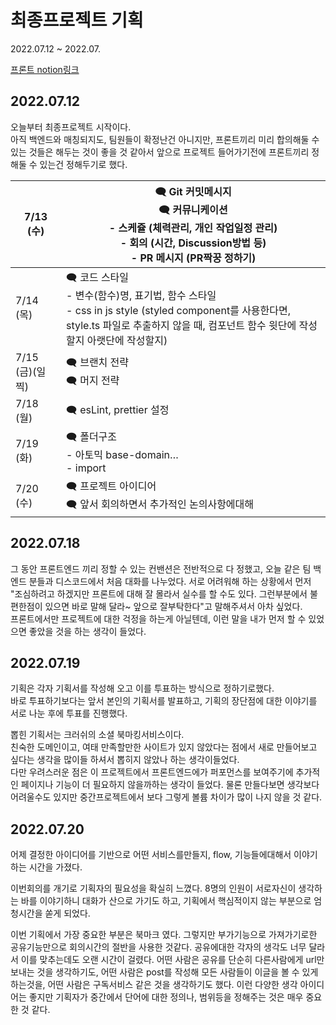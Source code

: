 # 최종프로젝트 기획

2022.07.12 ~ 2022.07.

[프론트 notion링크](https://www.notion.so/prgrms/FE-c1f9c7e444d64ae68f6d796123c08918)


## 2022.07.12
오늘부터 최종프로젝트 시작이다.  
아직 백엔드와 매칭되지도, 팀원들이 확정난건 아니지만, 프론트끼리 미리 합의해둘 수 있는 것들은 해두는 것이 좋을 것 같아서 앞으로 프로젝트 들어가기전에 프론트끼리 정해둘 수 있는건 정해두기로 했다.  

| 7/13 (수) | 🗨️ Git 커밋메시지 <br> 🗨️ 커뮤니케이션 <br> - 스케쥴 (체력관리, 개인 작업일정 관리)<br> - 회의 (시간, Discussion방법 등)<br> - PR 메시지 (PR짝꿍 정하기) |
| --- | --- |
| 7/14 (목) | 🗨️ 코드 스타일 <br> - 변수(함수)명, 표기법, 함수 스타일<br> - css in js style (styled component를 사용한다면, style.ts 파일로 추출하지 않을 때, 컴포넌트 함수 윗단에 작성할지 아랫단에 작성할지)  |
| 7/15 (금)(일찍) | 🗨️ 브랜치 전략<br>🗨️ 머지 전략 |
| 7/18 (월) | 🗨️ esLint, prettier 설정 |
| 7/19 (화) | 🗨️ 폴더구조 <br> - 아토믹 base-domain… <br>- import |
| 7/20 (수) | 🗨️ 프로젝트 아이디어 <br> 🗨️ 앞서 회의하면서 추가적인 논의사항에대해  |

## 2022.07.18
그 동안 프론트엔드 끼리 정할 수 있는 컨밴션은 전반적으로 다 정했고, 오늘 같은 팀 백엔드 분들과 디스코드에서 처음 대화를 나누었다. 서로 어려워해 하는 상황에서 먼저 "조심하려고 하겠지만 프론트에 대해 잘 몰라서 실수를 할 수도 있다. 그런부분에서 불편한점이 있으면 바로 말해 달라~ 앞으로 잘부탁한다"고 말해주셔서 아차 싶었다.  
프론트에서만 프로젝트에 대한 걱정을 하는게 아닐텐데, 이런 말을 내가 먼저 할 수 있었으면 좋았을 것을 하는 생각이 들었다.  

## 2022.07.19
기획은 각자 기획서를 작성해 오고 이를 투표하는 방식으로 정하기로했다.  
바로 투표하기보다는 앞서 본인의 기획서를 발표하고, 기획의 장단점에 대한 이야기를 서로 나눈 후에 투표를 진행했다.  

뽑힌 기획서는 크러쉬의 소셜 북마킹서비스이다.  
친숙한 도메인이고, 여태 만족할만한 사이트가 있지 않았다는 점에서 새로 만들어보고 싶다는 생각을 많이들 하셔서 뽑히지 않았나 하는 생각이들었다.  
다만 우려스러운 점은 이 프로젝트에서 프론트엔드에가 퍼포먼스를 보여주기에 추가적인 페이지나 기능이 더 필요하지 않을까하는 생각이 들었다. 물론 만들다보면 생각보다 어려울수도 있지만 중간프로젝트에서 보다 그렇게 볼륨 차이가 많이 나지 않을 것 같다.  

## 2022.07.20
어제 결정한 아이디어를 기반으로 어떤 서비스를만들지, flow, 기능들에대해서 이야기하는 시간을 가졌다.  

이번회의를 개기로 기획자의 필요성을 확실히 느꼈다. 8명의 인원이 서로자신이 생각하는 바를 이야기하니 대화가 산으로 가기도 하고, 기획에서 핵심적이지 않는 부분으로 엄청시간을 쏟게 되었다.  

이번 기획에서 가장 중요한 부분은 북마크 였다. 그렇지만 부가기능으로 가져가기로한 공유기능만으로 회의시간의 절반을 사용한 것같다. 공유에대한 각자의 생각도 너무 달라서 이를 맞추는데도 오랜 시간이 걸렸다. 어떤 사람은 공유를 단순히 다른사람에게 url만 보내는 것을 생각하기도, 어떤 사람은 post를 작성해 모든 사람들이 이글을 볼 수 있게 하는것을, 어떤 사람은 구독서비스 같은 것을 생각하기도 했다. 이런 다양한 생각 아이디어는 좋지만 기획자가 중간에서 단어에 대한 정의나, 범위등을 정해주는 것은 매우 중요한 것 같다. 

